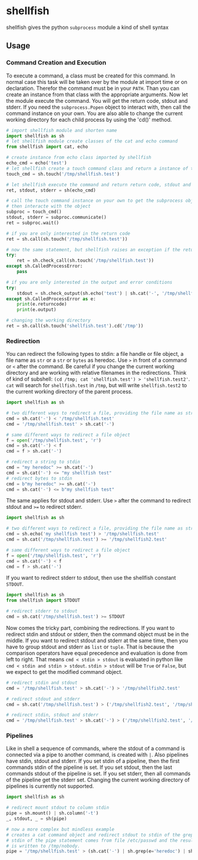 # shellfish
shellfish gives the python `subprocess` module a kind of shell syntax

## Usage

### Command Creation and Execution

To execute a command, a class must be created for this command. In normal case this task will be taken over by the module at import time or on declaration. Therefor the command must be in your `PATH`. Than you can create an instance from that class with the appropriate arguments. Now let the module execute the command. You will get the return code, stdout and stderr. If you need the `subprocess.Popen` object to interact with, then call the command instance on your own. You are also able to change the current working directory for each child process by using the 'cd()' method.
```py
# import shellfish module and shorten name
import shellfish as sh
# let shellfish module create classes of the cat and echo command
from shellfish import cat, echo

# create instance from echo class imported by shellfish
echo_cmd = echo('test')
# let shellfish create a touch command class and return a instance of that class
touch_cmd = sh.touch('/tmp/shellfish.test')

# let shellfish execute the command and return return code, stdout and stderr
ret, stdout, stderr = sh(echo_cmd)

# call the touch command instance on your own to get the subprocess object,
# then interacte with the object
subproc = touch_cmd()
stdout, stderr = subproc.communicate()
ret = subproc.wait()

# if you are only interested in the return code
ret = sh.call(sh.touch('/tmp/shellfish.test'))

# now the same statement, but shellfish raises an exception if the return code is not zero
try:
    ret = sh.check_call(sh.touch('/tmp/shellfish.test'))
except sh.CalledProcessError:
    pass

# if you are only interested in the output and error conditions
try:
    stdout = sh.check_output(sh.echo('test') | sh.cat('-', '/tmp/shellfish.not_existing'))
except sh.CalledProcessError as e:
    print(e.returncode)
    print(e.output)

# changing the working directory
ret = sh.call(sh.touch('shellfish.test').cd('/tmp'))
```

### Redirection

You can redirect the following types to stdin: a file handle or file object, a file name as `str` or a `str` or `bytes` as heredoc. Use `>` in front of a command or `<` after the command. Be careful if you change the current working directory and are working with relative filenames in the redirections. Think of kind of subshell: `(cd /tmp; cat 'shellfish.test') > 'shellfish.test2'`. `cat` will search for `shellfish.test` in `/tmp`, but will write `shellfish.test2` to the current working directory of the parent process.
```py
import shellfish as sh

# two different ways to redirect a file, providing the file name as string
cmd = sh.cat('-') < '/tmp/shellfish.test'
cmd = '/tmp/shellfish.test' > sh.cat('-')

# same different ways to redirect a file object
f = open('/tmp/shellfish.test', 'r')
cmd = sh.cat('-') < f
cmd = f > sh.cat('-')

# redirect a string to stdin
cmd = "my heredoc" >= sh.cat('-')
cmd = sh.cat('-') <= "my shellfish test"
# redirect bytes to stdin
cmd = b"my heredoc" >= sh.cat('-')
cmd = sh.cat('-') <= b"my shellfish test"
```

The same applies for stdout and stderr. Use `>` after the command to redirect stdout and `>=` to redirect stderr.
```py
import shellfish as sh

# two different ways to redirect a file, providing the file name as string
cmd = sh.echo('my shellfish test') > '/tmp/shellfish.test'
cmd = sh.cat('/tmp/shellfish.test') >= '/tmp/shellfish2.test'

# same different ways to redirect a file object
f = open('/tmp/shellfish.test', 'r')
cmd = sh.cat('-') < f
cmd = f > sh.cat('-')
```

If you want to redirect stderr to stdout, then use the shellfish constant `STDOUT`.
```py
import shellfish as sh
from shellfish import STDOUT

# redirect stderr to stdout
cmd = sh.cat('/tmp/shellfish.test') >= STDOUT
```

Now comes the tricky part, combining the redirections. If you want to redirect stdin and stdout or stderr, then the command object must be in the middle. If you want to redirect stdout and stderr at the same time, then you have to group stdout and stderr as `list` or `tuple`. That is because the comparison operators have equal precedence and evaluation is done from left to right. That means `cmd < stdin > stdout` is evaluated in python like `cmd < stdin and stdin > stdout`. `stdin > stdout` will be `True` or `False`, but we expect to get the modified command object.
```py
# redirect stdin and stdout
cmd = '/tmp/shellfish.test' > sh.cat('-') > '/tmp/shellfish2.test'

# redirect stdout and stderr
cmd = sh.cat('/tmp/shellfish.test') > ('/tmp/shellfish2.test', '/tmp/shellfish3.test')

# redirect stdin, stdout and stderr
cmd = '/tmp/shellfish.test' > sh.cat('-') > ('/tmp/shellfish2.test', '/tmp/shellfish3.test')
```

### Pipelines

Like in shell a sequence of commands, where the stdout of a command is connected via a pipe to another command, is created with `|`. Also pipelines have stdin, stdout and stderr. If you set stdin of a pipeline, then the first commands stdin of the pipeline is set. If you set stdout, then the last commands stdout of the pipeline is set. If you set stderr, then all commands of the pipeline get the stderr set. Changing the current working directory of pipelines is currently not supported.
```py
import shellfish as sh

# redirect mount stdout to column stdin
pipe = sh.mount() | sh.column('-t')
_, stdout, _ = sh(pipe)

# now a more complex but mindless example
# creates a cat command object and redirect stdout to stdin of the grep command object
# stdin of the pipe statement comes from file /etc/passwd and the result of the pipe statement
# is written to /tmp/nobody.
pipe = '/tmp/shellfish.test' > (sh.cat('-') | sh.grep(e='heredoc') | sh.wc('-l')) >= '/tmp/shellfish2.test'
```
